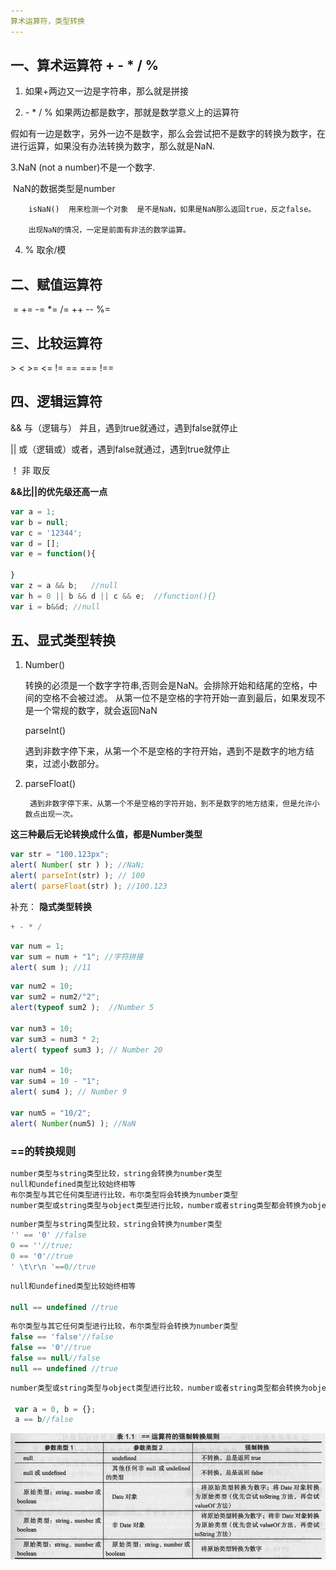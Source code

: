 ```yaml
---
算术运算符，类型转换
---
```




## 一、算术运算符  +  -  \*  /  %

1. 如果+两边又一边是字符串，那么就是拼接


2. \-  \* /  % 如果两边都是数字，那就是数学意义上的运算符

假如有一边是数字，另外一边不是数字，那么会尝试把不是数字的转换为数字，在进行运算，如果没有办法转换为数字，那么就是NaN.

3.NaN  (not a number)不是一个数字.

​        NaN的数据类型是number

   		isNaN()  用来检测一个对象  是不是NaN，如果是NaN那么返回true，反之false。

   		出现NaN的情况，一定是前面有非法的数学运算。

4. % 取余/模



## 二、赋值运算符

​	=    +=     -=     *=     /=    ++    --    %=

## 三、比较运算符

\>     <    >=    <=    !=    ==    ===    !==

## 四、逻辑运算符

&&	与（逻辑与） 并且，遇到true就通过，遇到false就停止

|| 	或（逻辑或）或者，遇到false就通过，遇到true就停止

！	非  取反

**&&比||的优先级还高一点**

```js
var a = 1; 
var b = null;
var c = '12344';
var d = [];
var e = function(){

}
var z = a && b;   //null
var h = 0 || b && d || c && e;  //function(){}
var i = b&&d; //null
```



## 五、显式类型转换

1. Number()

   转换的必须是一个数字字符串,否则会是NaN。会排除开始和结尾的空格，中间的空格不会被过滤。 从第一位不是空格的字符开始一直到最后，如果发现不是一个常规的数字，就会返回NaN

   parseInt()	

   遇到非数字停下来，从第一个不是空格的字符开始，遇到不是数字的地方结束，过滤小数部分。


3. parseFloat()

		遇到非数字停下来，从第一个不是空格的字符开始，到不是数字的地方结束，但是允许小数点出现一次。

**这三种最后无论转换成什么值，都是Number类型**

```js
var str = "100.123px";
alert( Number( str ) ); //NaN;
alert( parseInt(str) ); // 100
alert( parseFloat(str) ); //100.123
```

 补充： **隐式类型转换**

   ````js
+ - * /
   ````

```js
var num = 1;
var sum = num + "1"; //字符拼接
alert( sum ); //11
```

```js
var num2 = 10;
var sum2 = num2/"2"; 
alert(typeof sum2 );  //Number 5

var num3 = 10;
var sum3 = num3 * 2;
alert( typeof sum3 ); // Number 20

var num4 = 10;
var sum4 = 10 - "1";
alert( sum4 ); // Number 9

var num5 = "10/2";
alert( Number(num5) ); //NaN
```







### ==的转换规则

```js
number类型与string类型比较，string会转换为number类型
null和undefined类型比较始终相等
布尔类型与其它任何类型进行比较，布尔类型将会转换为number类型
number类型或string类型与object类型进行比较，number或者string类型都会转换为object类型
```



```js
number类型与string类型比较，string会转换为number类型
'' == '0' //false
0 == ''//true;
0 == '0'//true
' \t\r\n '==0//true
```



```js
null和undefined类型比较始终相等

null == undefined //true
```

```js
布尔类型与其它任何类型进行比较，布尔类型将会转换为number类型
false == 'false'//false
false == '0'//true
false == null//false
null == undefined //true
```

```js
number类型或string类型与object类型进行比较，number或者string类型都会转换为object类型

 var a = 0, b = {}; 
 a == b//false
```



![img](img/1.png)





